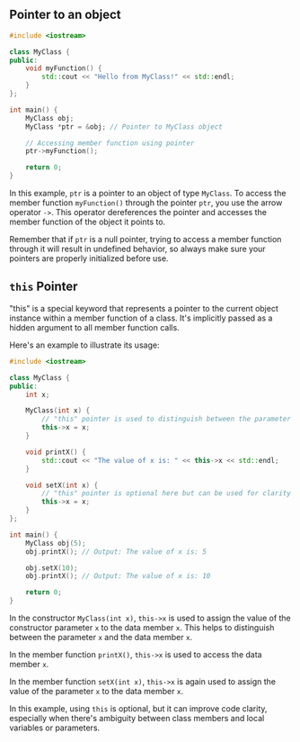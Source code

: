 ## Pointer to an object

```cpp
#include <iostream>

class MyClass {
public:
    void myFunction() {
        std::cout << "Hello from MyClass!" << std::endl;
    }
};

int main() {
    MyClass obj;
    MyClass *ptr = &obj; // Pointer to MyClass object

    // Accessing member function using pointer
    ptr->myFunction();

    return 0;
}
```

In this example, `ptr` is a pointer to an object of type `MyClass`. To access the member function `myFunction()` through the pointer `ptr`, you use the arrow operator `->`. This operator dereferences the pointer and accesses the member function of the object it points to.

Remember that if `ptr` is a null pointer, trying to access a member function through it will result in undefined behavior, so always make sure your pointers are properly initialized before use.

## `this` Pointer

"this" is a special keyword that represents a pointer to the current object instance within a member function of a class. It's implicitly passed as a hidden argument to all member function calls.

Here's an example to illustrate its usage:

```cpp
#include <iostream>

class MyClass {
public:
    int x;

    MyClass(int x) {
        // "this" pointer is used to distinguish between the parameter x and the data member x
        this->x = x;
    }

    void printX() {
        std::cout << "The value of x is: " << this->x << std::endl;
    }

    void setX(int x) {
        // "this" pointer is optional here but can be used for clarity
        this->x = x;
    }
};

int main() {
    MyClass obj(5);
    obj.printX(); // Output: The value of x is: 5

    obj.setX(10);
    obj.printX(); // Output: The value of x is: 10

    return 0;
}
```

In the constructor `MyClass(int x)`, `this->x` is used to assign the value of the constructor parameter `x` to the data member `x`. This helps to distinguish between the parameter `x` and the data member `x`.

In the member function `printX()`, `this->x` is used to access the data member `x`.

In the member function `setX(int x)`, `this->x` is again used to assign the value of the parameter `x` to the data member `x`.

In this example, using `this` is optional, but it can improve code clarity, especially when there's ambiguity between class members and local variables or parameters.
